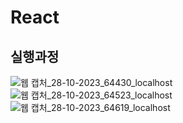 # React
## 실행과정
![웹 캡처_28-10-2023_64430_localhost](https://github.com/Jun-1108/React/assets/48702150/59873a6e-3527-4076-8eca-f7eae67a10e6)
![웹 캡처_28-10-2023_64523_localhost](https://github.com/Jun-1108/React/assets/48702150/5844c678-9b3b-4e56-9f46-cf3ba6f7c8a5)
![웹 캡처_28-10-2023_64619_localhost](https://github.com/Jun-1108/React/assets/48702150/11b1840f-5096-4759-842e-383af142c89b)
